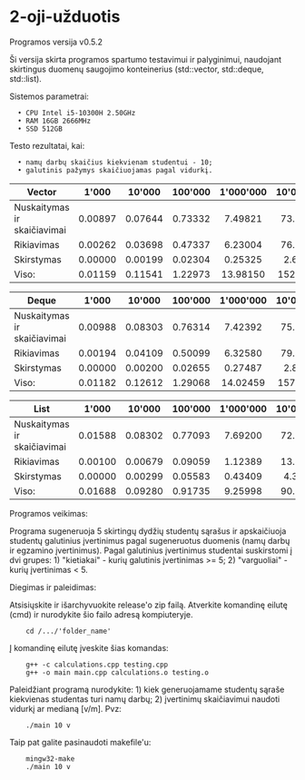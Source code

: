 # 2-oji-užduotis

Programos versija v0.5.2

Ši versija skirta programos spartumo testavimui ir palyginimui, naudojant skirtingus duomenų saugojimo konteinerius (std::vector, std::deque, std::list).

Sistemos parametrai:

      • CPU Intel i5-10300H 2.50GHz
      • RAM 16GB 2666MHz
      • SSD 512GB

Testo rezultatai, kai:

      • namų darbų skaičius kiekvienam studentui - 10;
      • galutinis pažymys skaičiuojamas pagal vidurkį.

| Vector                      | 1'000   | 10'000  | 100'000 | 1'000'000 | 10'000'000 |
| --------------------------- | :---:   | :---:   | :---:   | :---:     | :---:      |
| Nuskaitymas ir skaičiavimai | 0.00897 | 0.07644 | 0.73332 | 7.49821   | 73.51260   |
| Rikiavimas                  | 0.00262 | 0.03698 | 0.47337 | 6.23004   | 76.34202   |
| Skirstymas                  | 0.00000 | 0.00199 | 0.02304 | 0.25325   | 2.62937    |
| Viso:                       | 0.01159 | 0.11541 | 1.22973 | 13.98150  | 152.48399  |

| Deque                       | 1'000   | 10'000  | 100'000 | 1'000'000 | 10'000'000 |
| --------------------------- | :---:   | :---:   | :---:   | :---:     | :---:      |
| Nuskaitymas ir skaičiavimai | 0.00988 | 0.08303 | 0.76314 | 7.42392   | 75.20338   |
| Rikiavimas                  | 0.00194 | 0.04109 | 0.50099 | 6.32580   | 79.82032   |
| Skirstymas                  | 0.00000 | 0.00200 | 0.02655 | 0.27487   | 2.85571    |
| Viso:                       | 0.01182 | 0.12612 | 1.29068 | 14.02459  | 157.87941  |

| List                        | 1'000   | 10'000  | 100'000 | 1'000'000 | 10'000'000 |
| --------------------------- | :---:   | :---:   | :---:   | :---:     | :---:      |
| Nuskaitymas ir skaičiavimai | 0.01588 | 0.08302 | 0.77093 | 7.69200   | 72.21972   |
| Rikiavimas                  | 0.00100 | 0.00679 | 0.09059 | 1.12389   | 13.82365   |
| Skirstymas                  | 0.00000 | 0.00299 | 0.05583 | 0.43409   | 4.30531    |
| Viso:                       | 0.01688 | 0.09280 | 0.91735 | 9.25998   | 90.34868   |

Programos veikimas:

Programa sugeneruoja 5 skirtingų dydžių studentų sąrašus ir apskaičiuoja studentų galutinius
įvertinimus pagal sugeneruotus duomenis (namų darbų ir egzamino įvertinimus).
Pagal galutinius įvertinimus studentai suskirstomi į dvi grupes:
      1) "kietiakai" - kurių galutinis įvertinimas >= 5;
      2) "varguoliai" - kurių įvertinimas < 5.

Diegimas ir paleidimas:

   Atsisiųskite ir išarchyvuokite release'o zip failą.
   Atverkite komandinę eilutę (cmd) ir nurodykite šio failo adresą kompiuteryje.

        cd /.../'folder_name'

   Į komandinę eilutę įveskite šias komandas:

        g++ -c calculations.cpp testing.cpp
        g++ -o main main.cpp calculations.o testing.o
        
   Paleidžiant programą nurodykite:
      1) kiek generuojamame studentų sąraše kiekvienas studentas turi namų darbų;
      2) įvertinimų skaičiavimui naudoti vidurkį ar medianą [v/m].
   Pvz:
   
        ./main 10 v
        
   Taip pat galite pasinaudoti makefile'u:
      
        mingw32-make
        ./main 10 v
